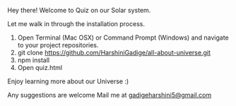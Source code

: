 Hey there! Welcome to Quiz on our Solar system.

Let me walk in through the installation process.

1. Open Terminal (Mac OSX) or Command Prompt (Windows) and navigate to your project repositories.
2. git clone https://github.com/HarshiniGadige/all-about-universe.git
3. npm install
4. Open quiz.html

Enjoy learning more about our Universe :)

Any suggestions are welcome
Mail me at gadigeharshini5@gmail.com
